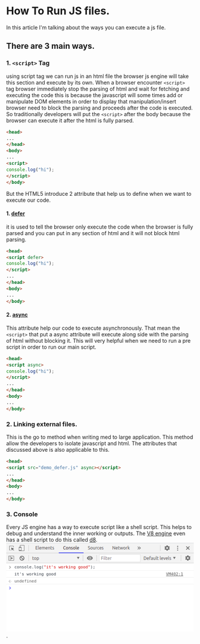 # How To Run JS files.

In this article I'm talking about the ways you can execute a js file.
## There are 3 main ways.

### 1. ```<script>``` Tag
using script tag we can run js in an html file the browser js engine will take this section and execute by its own. When a browser encounter ```<script>``` tag browser immediately stop the parsing of html and wait for fetching and executing the code this is because the javascript will some times add or manipulate DOM elements in order to display that manipulation/insert browser need to block the parsing and proceeds after the code is executed. So traditionally developers will put the ```<script>``` after the body because the browser can execute it after the html is fully parsed.
```HTML
<head>
...
</head>
<body>
...
<script>
console.log("hi");
</script>
</body>
```
But the HTML5 introduce 2 attribute that help us to define when we want to execute our code.
#### 1. [defer](https://www.w3schools.com/tags/att_script_defer.asp)
it is used to tell the browser only execute the code when the browser is fully parsed and you can put in any section of html and it will not block html parsing.
```HTML
<head>
<script defer>
console.log("hi");
</script>
...
</head>
<body>
...
</body>
```
#### 2. [async](https://www.w3schools.com/tags/att_script_async.asp)
This attribute help our code to execute asynchronously. That mean the ```<script>``` that put a async attribute will execute along side with the parsing of html without blocking it. This will very helpful when we need to run a pre script in order to run our main script.
```HTML
<head>
<script async>
console.log("hi");
</script>
...
</head>
<body>
...
</body>
```

### 2. Linking external files.
This is the go to method when writing med to large application. This method allow the developers to isolate javascript and html.
The attributes that discussed above is also applicable to this.
```HTML
<head>
<script src="demo_defer.js" async></script>
...
</head>
<body>
...
</body>
```

### 3. Console
Every JS engine has a way to execute script like a shell script. This helps to debug  and understand the inner working or outputs.
The [V8 engine](https://v8.dev/) even has a shell script to do this called [d8](https://v8.dev/docs/d8).
![Chrome DevTools](./.console.png).